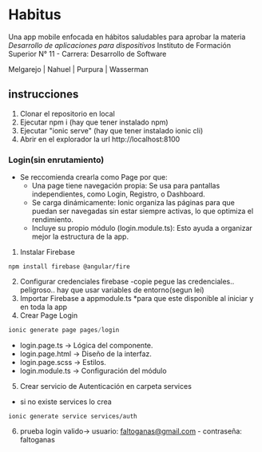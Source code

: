 # Habitus

Una app mobile enfocada en hábitos saludables para aprobar la materia _Desarrollo de aplicaciones para dispositivos_
Instituto de Formación Superior N° 11 - Carrera: Desarrollo de Software

Melgarejo | Nahuel | Purpura | Wasserman 

## instrucciones

1. Clonar el repositorio en local
2. Ejecutar npm i (hay que tener instalado npm)
3. Ejecutar "ionic serve" (hay que tener instalado ionic cli)
4. Abrir en el explorador la url http://localhost:8100


### Login(sin enrutamiento)

- Se reccomienda crearla como Page por que:
    - Una page tiene navegación propia: Se usa para pantallas independientes, como Login, Registro, o Dashboard.
    - Se carga dinámicamente: Ionic organiza las páginas para que puedan ser navegadas sin estar siempre activas, lo que optimiza el rendimiento.
    - Incluye su propio módulo (login.module.ts): Esto ayuda a organizar mejor la estructura de la app.
1. Instalar Firebase
```console
npm install firebase @angular/fire
```
2. Configurar credenciales firebase
-copie pegue las credenciales.. peligroso.. hay que usar variables de entorno(segun leí)
3. Importar Firebase a appmodule.ts
*para que este disponible al iniciar y en toda la app
4. Crear Page Login
```Typescript
ionic generate page pages/login
```
- login.page.ts → Lógica del componente.
- login.page.html → Diseño de la interfaz.
- login.page.scss → Estilos.
- login.module.ts → Configuración del módulo

5. Crear servicio de Autenticación en carpeta services
* si no existe services lo crea

```
ionic generate service services/auth
```
6. prueba login valido-> usuario: faltoganas@gmail.com - contraseña: faltoganas

